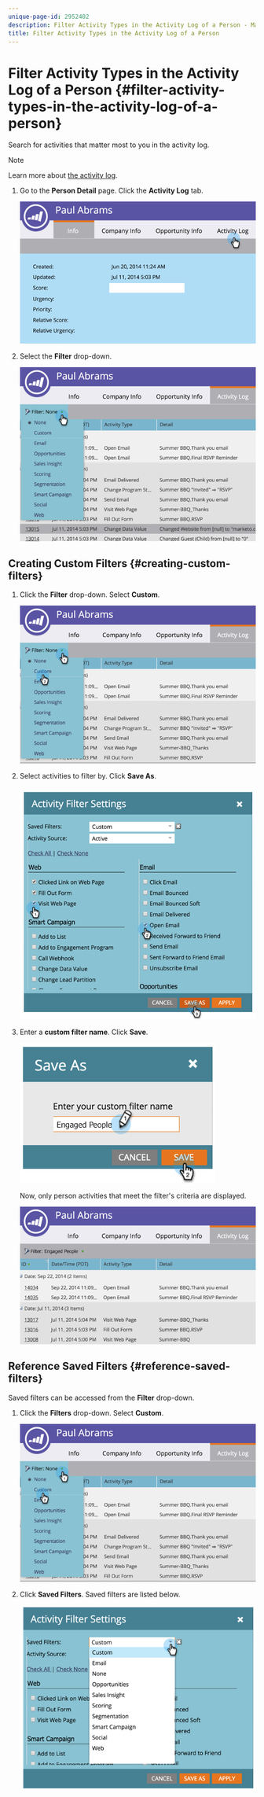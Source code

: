 ```yaml
---
unique-page-id: 2952402
description: Filter Activity Types in the Activity Log of a Person - Marketo Docs - Product Documentation
title: Filter Activity Types in the Activity Log of a Person
---
```


# Filter Activity Types in the Activity Log of a Person {#filter-activity-types-in-the-activity-log-of-a-person}

Search for activities that matter most to you in the activity log.

>[!NOTE]
>
>Learn more about [the activity log](/help/marketo/product-docs/core-marketo-concepts/smart-lists-and-static-lists/managing-people-in-smart-lists/locate-the-activity-log-for-a-person.md).

1. Go to the **Person Detail** page. Click the **Activity Log** tab.

   ![](assets/one.png)

1. Select the **Filter** drop-down.

   ![](assets/two-3.png)

## Creating Custom Filters {#creating-custom-filters}

1. Click the **Filter** drop-down. Select **Custom**.

   ![](assets/three-3.png)

1. Select activities to filter by. Click **Save As**.

   ![](assets/image2015-4-27-22-3a55-3a43.png)

1. Enter a **custom filter name**. Click **Save**.

   ![](assets/five-1.png)

   Now, only person activities that meet the filter's criteria are displayed.

   ![](assets/six-1.png)

## Reference Saved Filters {#reference-saved-filters}

Saved filters can be accessed from the **Filter** drop-down.

1. Click the **Filters** drop-down. Select **Custom**.

   ![](assets/seven-1.png)

1. Click **Saved Filters**. Saved filters are listed below.

   ![](assets/eight.png)
